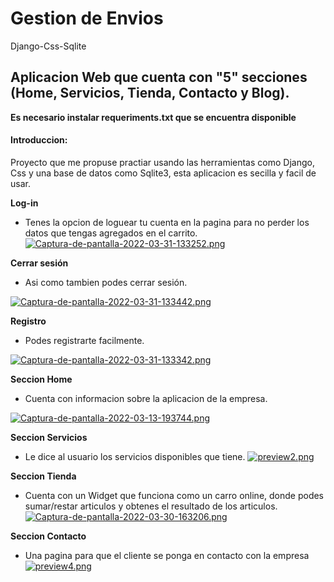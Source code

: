 # Gestion de Envios
 Django-Css-Sqlite
 ## Aplicacion Web que cuenta con "5" secciones (Home, Servicios, Tienda, Contacto y Blog).
 **Es necesario instalar requeriments.txt que se encuentra disponible**
 
 #### Introduccion:
 Proyecto que me propuse practiar usando las herramientas como Django, Css y una base de datos como Sqlite3, esta aplicacion es secilla y facil de usar.

**Log-in**
+ Tenes la opcion de loguear tu cuenta en la pagina para no perder los datos que tengas agregados en el carrito.
[![Captura-de-pantalla-2022-03-31-133252.png](https://i.postimg.cc/ZnrcbrCP/Captura-de-pantalla-2022-03-31-133252.png)](https://postimg.cc/ctLYTt76)

**Cerrar sesión**
+ Asi como tambien podes cerrar sesión.


[![Captura-de-pantalla-2022-03-31-133442.png](https://i.postimg.cc/Jn0vzdLN/Captura-de-pantalla-2022-03-31-133442.png)](https://postimg.cc/dkM4W6D3)

**Registro**
+ Podes registrarte facilmente.

[![Captura-de-pantalla-2022-03-31-133342.png](https://i.postimg.cc/QxF8y0KW/Captura-de-pantalla-2022-03-31-133342.png)](https://postimg.cc/2VfNqdwz)

**Seccion Home**

+ Cuenta con informacion sobre la aplicacion de la empresa.

[![Captura-de-pantalla-2022-03-13-193744.png](https://i.postimg.cc/vmfGfKB7/Captura-de-pantalla-2022-03-13-193744.png)](https://postimg.cc/PLfGk21N)


**Seccion Servicios**



+ Le dice al usuario los servicios disponibles que tiene.
[![preview2.png](https://i.postimg.cc/zXQNMNHS/preview2.png)](https://postimg.cc/xcLBJWRc)


**Seccion Tienda**



+ Cuenta con un Widget que funciona como un carro online, donde podes sumar/restar articulos
y obtenes el resultado de los articulos.
[![Captura-de-pantalla-2022-03-30-163206.png](https://i.postimg.cc/Kz5JhSRG/Captura-de-pantalla-2022-03-30-163206.png)](https://postimg.cc/vgcW5Krk)

**Seccion Contacto**



+ Una pagina para que el cliente se ponga en contacto con la empresa
[![preview4.png](https://i.postimg.cc/QxvLmqvf/preview4.png)](https://postimg.cc/tYdmCFq6)
